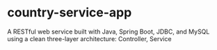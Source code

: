 # country-service-app
A RESTful web service built with Java, Spring Boot, JDBC, and MySQL using a clean three-layer architecture: Controller, Service
